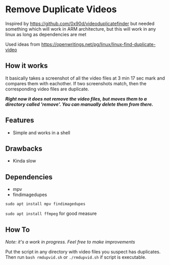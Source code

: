 # Remove Duplicate Videos

Inspired by https://github.com/0x90d/videoduplicatefinder but needed something which will work in ARM architecture, but this will work in any linux as long as dependencies are met

Used ideas from https://openwritings.net/pg/linux/linux-find-duplicate-video

## How it works
It basically takes a screenshot of all the video files at 3 min 17 sec mark and compares them with eachother. If two screenshots match, then the corresponding video files are duplicate.

***Right now it does not remove the video files, but moves them to a directory called 'remove'. You can manually delete them from there.***

## Features
- Simple and works in a shell

## Drawbacks
- Kinda slow

## Dependencies 
- mpv
- findimagedupes

`sudo apt install mpv findimagedupes`

`sudo apt install ffmpeg` for good measure

## How To
*Note: it's a work in progress. Feel free to make improvements*

Put the script in any directory with video files you suspect has duplicates.
Then run `bash rmdupvid.sh` or `./rmdupvid.sh` if script is executable.
